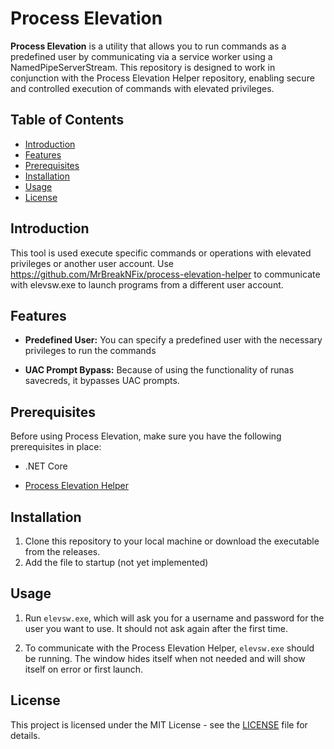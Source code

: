 # Process Elevation

**Process Elevation** is a utility that allows you to run commands as a predefined user by communicating via a service worker using a NamedPipeServerStream. This repository is designed to work in conjunction with the Process Elevation Helper repository, enabling secure and controlled execution of commands with elevated privileges.

## Table of Contents
- [Introduction](#introduction)
- [Features](#features)
- [Prerequisites](#prerequisites)
- [Installation](#installation)
- [Usage](#usage)
- [License](#license)

## Introduction

This tool is used execute specific commands or operations with elevated privileges or another user account. Use https://github.com/MrBreakNFix/process-elevation-helper to communicate with elevsw.exe to launch programs from a different user account.

## Features

- **Predefined User:** You can specify a predefined user with the necessary privileges to run the commands

- **UAC Prompt Bypass:** Because of using the functionality of runas savecreds, it bypasses UAC prompts.

## Prerequisites

Before using Process Elevation, make sure you have the following prerequisites in place:

- .NET Core

- [Process Elevation Helper](https://github.com/MrBreakNFix/process-elevation-helper)

## Installation

1. Clone this repository to your local machine or download the executable from the releases.
2. Add the file to startup (not yet implemented)

## Usage

1. Run `elevsw.exe`, which will ask you for a username and password for the user you want to use. It should not ask again after the first time.

2. To communicate with the Process Elevation Helper, `elevsw.exe` should be running. The window hides itself when not needed and will show itself on error or first launch.

## License

This project is licensed under the MIT License - see the [LICENSE](LICENSE) file for details.

